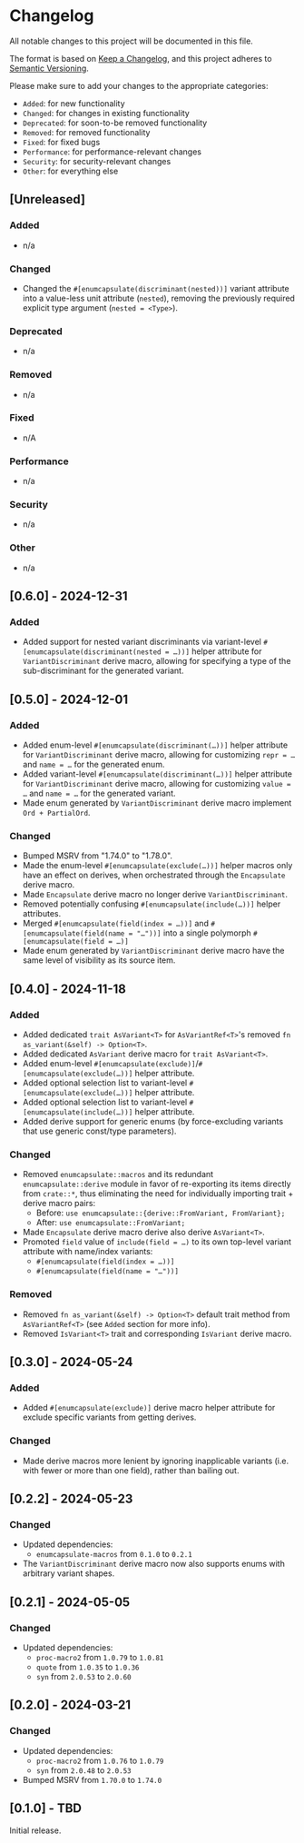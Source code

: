 # Changelog

All notable changes to this project will be documented in this file.

The format is based on [Keep a Changelog](https://keepachangelog.com/en/1.0.0/),
and this project adheres to [Semantic Versioning](https://semver.org/spec/v2.0.0.html).

Please make sure to add your changes to the appropriate categories:

- `Added`: for new functionality
- `Changed`: for changes in existing functionality
- `Deprecated`: for soon-to-be removed functionality
- `Removed`: for removed functionality
- `Fixed`: for fixed bugs
- `Performance`: for performance-relevant changes
- `Security`: for security-relevant changes
- `Other`: for everything else

## [Unreleased]

### Added

- n/a

### Changed

- Changed the `#[enumcapsulate(discriminant(nested))]` variant attribute into a value-less unit attribute (`nested`), removing the previously required explicit type argument (`nested = <Type>`).

### Deprecated

- n/a

### Removed

- n/a

### Fixed

- n/A

### Performance

- n/a

### Security

- n/a

### Other

- n/a

## [0.6.0] - 2024-12-31

### Added

- Added support for nested variant discriminants via variant-level `#[enumcapsulate(discriminant(nested = …))]` helper attribute for `VariantDiscriminant` derive macro, allowing for specifying a type of the sub-discriminant for the generated variant.

## [0.5.0] - 2024-12-01

### Added

- Added enum-level `#[enumcapsulate(discriminant(…))]` helper attribute for `VariantDiscriminant` derive macro, allowing for customizing `repr = …` and `name = …` for the generated enum.
- Added variant-level `#[enumcapsulate(discriminant(…))]` helper attribute for `VariantDiscriminant` derive macro, allowing for customizing `value = …` and `name = …` for the generated variant.
- Made enum generated by `VariantDiscriminant` derive macro implement `Ord + PartialOrd`.

### Changed

- Bumped MSRV from "1.74.0" to "1.78.0".
- Made the enum-level `#[enumcapsulate(exclude(…))]` helper macros only have an effect on derives, when orchestrated through the `Encapsulate` derive macro.
- Made `Encapsulate` derive macro no longer derive `VariantDiscriminant`.
- Removed potentially confusing `#[enumcapsulate(include(…))]` helper attributes.
- Merged `#[enumcapsulate(field(index = …))]` and `#[enumcapsulate(field(name = "…"))]` into a single polymorph `#[enumcapsulate(field = …)]`
- Made enum generated by `VariantDiscriminant` derive macro have the same level of visibility as its source item.

## [0.4.0] - 2024-11-18

### Added

- Added dedicated `trait AsVariant<T>` for `AsVariantRef<T>`'s removed `fn as_variant(&self) -> Option<T>`.
- Added dedicated `AsVariant` derive macro for `trait AsVariant<T>`.
- Added enum-level `#[enumcapsulate(exclude)]`/`#[enumcapsulate(exclude(…))]` helper attribute.
- Added optional selection list to variant-level `#[enumcapsulate(exclude(…))]` helper attribute.
- Added optional selection list to variant-level `#[enumcapsulate(include(…))]` helper attribute.
- Added derive support for generic enums (by force-excluding variants that use generic const/type parameters).

### Changed

- Removed `enumcapsulate::macros` and its redundant `enumcapsulate::derive` module in favor of re-exporting its items directly from `crate::*`, thus eliminating the need for individually importing trait + derive macro pairs:
  - Before: `use enumcapsulate::{derive::FromVariant, FromVariant};`
  - After: `use enumcapsulate::FromVariant;`
- Made `Encapsulate` derive macro derive also derive `AsVariant<T>`.
- Promoted `field` value of `include(field = …)` to its own top-level variant attribute with name/index variants:
  - `#[enumcapsulate(field(index = …))]`
  - `#[enumcapsulate(field(name = "…"))]`

### Removed

- Removed `fn as_variant(&self) -> Option<T>` default trait method from `AsVariantRef<T>` (see `Added` section for more info).
- Removed `IsVariant<T>` trait and corresponding `IsVariant` derive macro.

## [0.3.0] - 2024-05-24

### Added

- Added `#[enumcapsulate(exclude)]` derive macro helper attribute for exclude specific variants from getting derives.

### Changed

- Made derive macros more lenient by ignoring inapplicable variants (i.e. with fewer or more than one field), rather than bailing out.

## [0.2.2] - 2024-05-23

### Changed

- Updated dependencies:
  - `enumcapsulate-macros` from `0.1.0` to `0.2.1`
- The `VariantDiscriminant` derive macro now also supports enums with arbitrary variant shapes.

## [0.2.1] - 2024-05-05

### Changed

- Updated dependencies:
  - `proc-macro2` from `1.0.79` to `1.0.81`
  - `quote` from `1.0.35` to `1.0.36`
  - `syn` from `2.0.53` to `2.0.60`

## [0.2.0] - 2024-03-21

### Changed

- Updated dependencies:
  - `proc-macro2` from `1.0.76` to `1.0.79`
  - `syn` from `2.0.48` to `2.0.53`
- Bumped MSRV from `1.70.0` to `1.74.0`

## [0.1.0] - TBD

Initial release.
